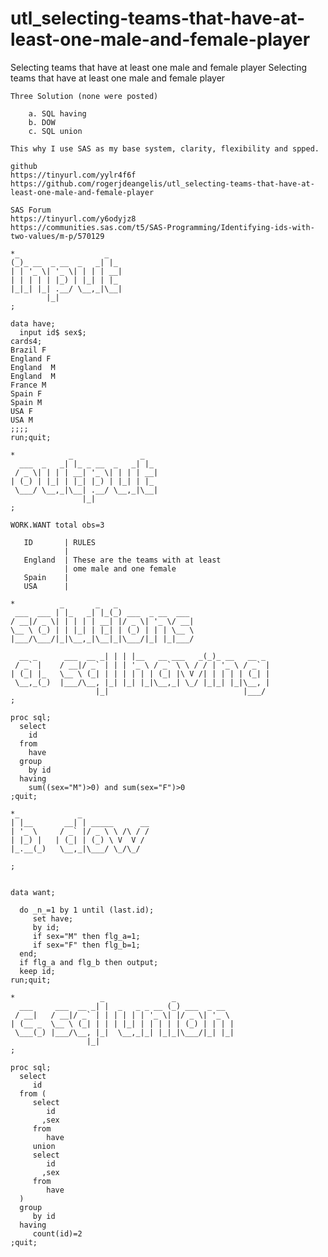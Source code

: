# utl_selecting-teams-that-have-at-least-one-male-and-female-player
Selecting teams that have at least one male and female player 
    Selecting teams that have at least one male and female player                                                 
                                                                                                                  
    Three Solution (none were posted)                                                                             
                                                                                                                  
        a. SQL having                                                                                             
        b. DOW                                                                                                    
        c. SQL union                                                                                              
                                                                                                                  
    This why I use SAS as my base system, clarity, flexibility and spped.                                         
                                                                                                                  
    github                                                                                                        
    https://tinyurl.com/yylr4f6f                                                                                  
    https://github.com/rogerjdeangelis/utl_selecting-teams-that-have-at-least-one-male-and-female-player          
                                                                                                                  
    SAS Forum                                                                                                     
    https://tinyurl.com/y6odyjz8                                                                                  
    https://communities.sas.com/t5/SAS-Programming/Identifying-ids-with-two-values/m-p/570129                     
                                                                                                                  
    *_                   _                                                                                        
    (_)_ __  _ __  _   _| |_                                                                                      
    | | '_ \| '_ \| | | | __|                                                                                     
    | | | | | |_) | |_| | |_                                                                                      
    |_|_| |_| .__/ \__,_|\__|                                                                                     
            |_|                                                                                                   
    ;                                                                                                             
                                                                                                                  
    data have;                                                                                                    
      input id$ sex$;                                                                                             
    cards4;                                                                                                       
    Brazil F                                                                                                      
    England F                                                                                                     
    England  M                                                                                                    
    England  M                                                                                                    
    France M                                                                                                      
    Spain F                                                                                                       
    Spain M                                                                                                       
    USA F                                                                                                         
    USA M                                                                                                         
    ;;;;                                                                                                          
    run;quit;                                                                                                     
                                                                                                                  
    *            _               _                                                                                
      ___  _   _| |_ _ __  _   _| |_                                                                              
     / _ \| | | | __| '_ \| | | | __|                                                                             
    | (_) | |_| | |_| |_) | |_| | |_                                                                              
     \___/ \__,_|\__| .__/ \__,_|\__|                                                                             
                    |_|                                                                                           
    ;                                                                                                             
                                                                                                                  
    WORK.WANT total obs=3                                                                                         
                                                                                                                  
       ID       | RULES                                                                                           
                |                                                                                                 
       England  | These are the teams with at least                                                               
                | ome male and one female                                                                         
       Spain    |                                                                                                 
       USA      |                                                                                                 
                                                                                                                  
    *          _       _   _                                                                                      
     ___  ___ | |_   _| |_(_) ___  _ __  ___                                                                      
    / __|/ _ \| | | | | __| |/ _ \| '_ \/ __|                                                                     
    \__ \ (_) | | |_| | |_| | (_) | | | \__ \                                                                     
    |___/\___/|_|\__,_|\__|_|\___/|_| |_|___/                                                                     
                                                                                                                  
      __ _      ___  __ _| | | |__   __ ___   _(_)_ __   __ _                                                     
     / _` |    / __|/ _` | | | '_ \ / _` \ \ / / | '_ \ / _` |                                                    
    | (_| |_   \__ \ (_| | | | | | | (_| |\ V /| | | | | (_| |                                                    
     \__,_(_)  |___/\__, |_| |_| |_|\__,_| \_/ |_|_| |_|\__, |                                                    
                       |_|                              |___/                                                     
    ;                                                                                                             
                                                                                                                  
    proc sql;                                                                                                     
      select                                                                                                      
        id                                                                                                        
      from                                                                                                        
        have                                                                                                      
      group                                                                                                       
        by id                                                                                                     
      having                                                                                                      
        sum((sex="M")>0) and sum(sex="F")>0                                                                       
    ;quit;                                                                                                        
                                                                                                                  
    *_             _                                                                                              
    | |__       __| | _____      __                                                                               
    | '_ \     / _` |/ _ \ \ /\ / /                                                                               
    | |_) |   | (_| | (_) \ V  V /                                                                                
    |_.__(_)   \__,_|\___/ \_/\_/                                                                                 
                                                                                                                  
    ;                                                                                                             
                                                                                                                  
                                                                                                                  
    data want;                                                                                                    
                                                                                                                  
      do _n_=1 by 1 until (last.id);                                                                              
         set have;                                                                                                
         by id;                                                                                                   
         if sex="M" then flg_a=1;                                                                                 
         if sex="F" then flg_b=1;                                                                                 
      end;                                                                                                        
      if flg_a and flg_b then output;                                                                             
      keep id;                                                                                                    
    run;quit;                                                                                                     
                                                                                                                  
    *                   _               _                                                                         
      ___     ___  __ _| |  _   _ _ __ (_) ___  _ __                                                              
     / __|   / __|/ _` | | | | | | '_ \| |/ _ \| '_ \                                                             
    | (__ _  \__ \ (_| | | | |_| | | | | | (_) | | | |                                                            
     \___(_) |___/\__, |_|  \__,_|_| |_|_|\___/|_| |_|                                                            
                     |_|                                                                                          
    ;                                                                                                             
                                                                                                                  
    proc sql;                                                                                                     
      select                                                                                                      
         id                                                                                                       
      from (                                                                                                      
         select                                                                                                   
            id                                                                                                    
           ,sex                                                                                                   
         from                                                                                                     
            have                                                                                                  
         union                                                                                                    
         select                                                                                                   
            id                                                                                                    
           ,sex                                                                                                   
         from                                                                                                     
            have                                                                                                  
      )                                                                                                           
      group                                                                                                       
         by id                                                                                                    
      having                                                                                                      
         count(id)=2                                                                                              
    ;quit;                                                                                                        
                                                                                                                  
